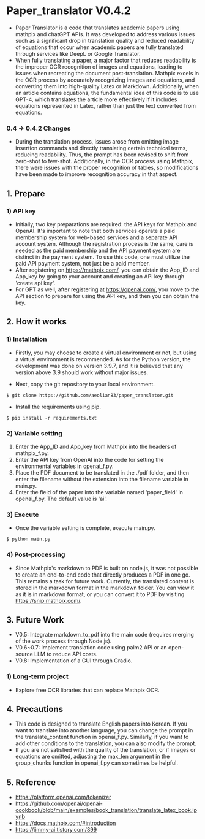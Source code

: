 # Paper_translator V0.4.2

- Paper Translator is a code that translates academic papers using mathpix and chatGPT APIs. It was developed to address various issues such as a significant drop in translation quality and reduced readability of equations that occur when academic papers are fully translated through services like DeepL or Google Translator.
- When fully translating a paper, a major factor that reduces readability is the improper OCR recognition of images and equations, leading to issues when recreating the document post-translation. Mathpix excels in the OCR process by accurately recognizing images and equations, and converting them into high-quality Latex or Markdown. Additionally, when an article contains equations, the fundamental idea of this code is to use GPT-4, which translates the article more effectively if it includes equations represented in Latex, rather than just the text converted from equations.

### 0.4 -> 0.4.2 Changes

- During the translation process, issues arose from omitting image insertion commands and directly translating certain technical terms, reducing readability. Thus, the prompt has been revised to shift from zero-shot to few-shot. Additionally, in the OCR process using Mathpix, there were issues with the proper recognition of tables, so modifications have been made to improve recognition accuracy in that aspect.

## 1. Prepare

### 1) API key
- Initially, two key preparations are required: the API keys for Mathpix and OpenAI. It's important to note that both services operate a paid membership system for web-based services and a separate API account system. Although the registration process is the same, care is needed as the paid membership and the API payment system are distinct in the payment system. To use this code, one must utilize the paid API payment system, not just be a paid member.
- After registering on https://mathpix.com/, you can obtain the App_ID and App_key by going to your account and creating an API key through 'create api key'.
- For GPT as well, after registering at https://openai.com/, you move to the API section to prepare for using the API key, and then you can obtain the key.

## 2. How it works

### 1) Installation
- Firstly, you may choose to create a virtual environment or not, but using a virtual environment is recommended. As for the Python version, the development was done on version 3.9.7, and it is believed that any version above 3.9 should work without major issues.

- Next, copy the git repository to your local environment.

```shell
$ git clone https://github.com/aeolian83/paper_translator.git
```

- Install the requirements using pip.

```shell
$ pip install -r requirements.txt
```

### 2) Variable setting
1. Enter the App_ID and App_key from Mathpix into the headers of mathpix_f.py.
2. Enter the API key from OpenAI into the code for setting the environmental variables in openai_f.py.
3. Place the PDF document to be translated in the ./pdf folder, and then enter the filename without the extension into the filename variable in main.py.
4. Enter the field of the paper into the variable named 'paper_field' in openai_f.py. The default value is 'ai'.

### 3) Execute
- Once the variable setting is complete, execute main.py.
```shell
$ python main.py
```

### 4) Post-processing
- Since Mathpix's markdown to PDF is built on node.js, it was not possible to create an end-to-end code that directly produces a PDF in one go. This remains a task for future work. Currently, the translated content is stored in the markdown format in the markdown folder. You can view it as it is in markdown format, or you can convert it to PDF by visiting https://snip.mathpix.com/.


## 3. Future Work
- V0.5: Integrate markdown_to_pdf into the main code (requires merging of the work process through Node.js).
- V0.6~0.7: Implement translation code using palm2 API or an open-source LLM to reduce API costs.
- V0.8: Implementation of a GUI through Gradio.
### 1) Long-term project
- Explore free OCR libraries that can replace Mathpix OCR.

## 4. Precautions
- This code is designed to translate English papers into Korean. If you want to translate into another language, you can change the prompt in the translate_content function in openai_f.py. Similarly, if you want to add other conditions to the translation, you can also modify the prompt.
- If you are not satisfied with the quality of the translation, or if images or equations are omitted, adjusting the max_len argument in the group_chunks function in openai_f.py can sometimes be helpful.


## 5. Reference
- https://platform.openai.com/tokenizer
- https://github.com/openai/openai-cookbook/blob/main/examples/book_translation/translate_latex_book.ipynb
- https://docs.mathpix.com/#introduction
- https://jimmy-ai.tistory.com/399